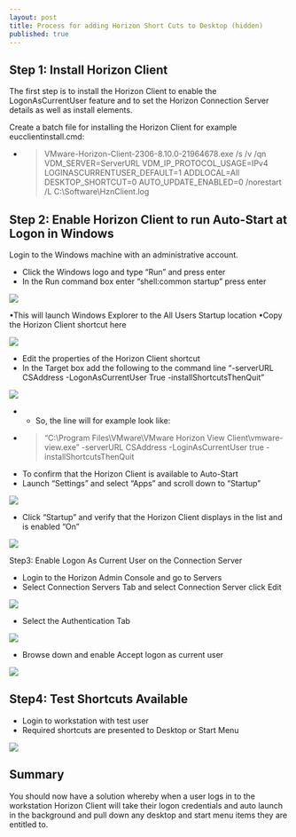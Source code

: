 ```yaml
---
layout: post
title: Process for adding Horizon Short Cuts to Desktop (hidden)
published: true
---
```

## Step 1: Install Horizon Client 
The first step is to install the Horizon Client to enable the LogonAsCurrentUser feature and to set the Horizon Connection Server details as well as install elements.

Create a batch file for installing the Horizon Client for example eucclientinstall.cmd: 
- > VMware-Horizon-Client-2306-8.10.0-21964678.exe /s /v /qn VDM_SERVER=ServerURL VDM_IP_PROTOCOL_USAGE=IPv4 LOGINASCURRENTUSER_DEFAULT=1 ADDLOCAL=All DESKTOP_SHORTCUT=0 AUTO_UPDATE_ENABLED=0 /norestart /L C:\Software\HznClient.log


## Step 2: Enable Horizon Client to run Auto-Start at Logon in Windows 
Login to the Windows machine with an administrative account.
- Click the Windows logo and type “Run” and press enter
- In the Run command box enter “shell:common startup” press enter

<img src="{{ site.baseurl }}/images/horizon-client/run.png">

•This will launch Windows Explorer to the All Users Startup location
•Copy the Horizon Client shortcut here

<img src="{{ site.baseurl }}/images/horizon-client/startup.png">

- Edit the properties of the Horizon Client shortcut  
- In the Target box add the following to the command line “-serverURL CSAddress -LogonAsCurrentUser True -installShortcutsThenQuit”

<img src="{{ site.baseurl }}/images/horizon-client/client-properties.png">

- - So, the line will for example look like:  
- > “C:\Program Files\VMware\VMware Horizon View Client\vmware-view.exe” -serverURL CSAddress -LoginAsCurrentUser true -installShortcutsThenQuit
- To confirm that the Horizon Client is available to Auto-Start
- Launch “Settings” and select “Apps” and scroll down to “Startup”

<img src="{{ site.baseurl }}/images/horizon-client/apps-startup.png">

- Click “Startup” and verify that the Horizon Client displays in the list and is enabled “On” 
<img src="{{ site.baseurl }}/images/horizon-client/apps-startup2.png">

Step3: Enable Logon As Current User on the Connection Server

- Login to the Horizon Admin Console and go to Servers 
- Select Connection Servers Tab and select Connection Server click Edit

<img src="{{ site.baseurl }}/images/horizon-client/server-properties.png">

- Select the Authentication Tab
 
<img src="{{ site.baseurl }}/images/horizon-client/server-auth.png">

- Browse down and enable Accept logon as current user

<img src="{{ site.baseurl }}/images/horizon-client/server-currentuser.png">

## Step4: Test Shortcuts Available  
- Login to workstation with test user  
- Required shortcuts are presented to Desktop or Start Menu

<img src="{{ site.baseurl }}/images/horizon-client/desktop.png">

## Summary  
You should now have a solution whereby when a user logs in to the workstation Horizon Client will take their logon credentials and auto launch in the background and pull down any desktop and start menu items they are entitled to.
